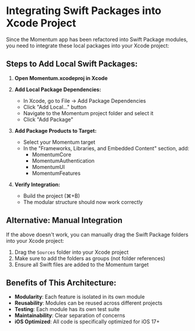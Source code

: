 # Integrating Swift Packages into Xcode Project

Since the Momentum app has been refactored into Swift Package modules, you need to integrate these local packages into your Xcode project:

## Steps to Add Local Swift Packages:

1. **Open Momentum.xcodeproj in Xcode**

2. **Add Local Package Dependencies:**
   - In Xcode, go to File → Add Package Dependencies
   - Click "Add Local..." button
   - Navigate to the Momentum project folder and select it
   - Click "Add Package"

3. **Add Package Products to Target:**
   - Select your Momentum target
   - In the "Frameworks, Libraries, and Embedded Content" section, add:
     - MomentumCore
     - MomentumAuthentication
     - MomentumUI
     - MomentumFeatures

4. **Verify Integration:**
   - Build the project (⌘+B)
   - The modular structure should now work correctly

## Alternative: Manual Integration

If the above doesn't work, you can manually drag the Swift Package folders into your Xcode project:

1. Drag the `Sources` folder into your Xcode project
2. Make sure to add the folders as groups (not folder references)
3. Ensure all Swift files are added to the Momentum target

## Benefits of This Architecture:

- **Modularity**: Each feature is isolated in its own module
- **Reusability**: Modules can be reused across different projects
- **Testing**: Each module has its own test suite
- **Maintainability**: Clear separation of concerns
- **iOS Optimized**: All code is specifically optimized for iOS 17+